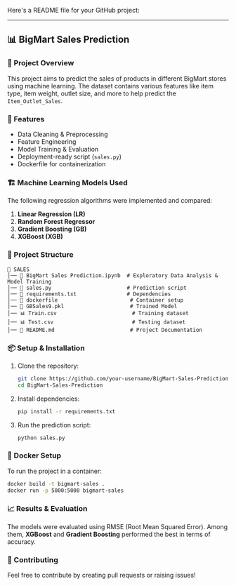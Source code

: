 Here's a README file for your GitHub project:  

---

## 📊 BigMart Sales Prediction  

### 📌 Project Overview  
This project aims to predict the sales of products in different BigMart stores using machine learning. The dataset contains various features like item type, item weight, outlet size, and more to help predict the `Item_Outlet_Sales`.  

### 🚀 Features  
- Data Cleaning & Preprocessing  
- Feature Engineering  
- Model Training & Evaluation  
- Deployment-ready script (`sales.py`)  
- Dockerfile for containerization  

### 🏗️ Machine Learning Models Used  
The following regression algorithms were implemented and compared:  
1. **Linear Regression (LR)**  
2. **Random Forest Regressor**  
3. **Gradient Boosting (GB)**  
4. **XGBoost (XGB)**  

### 📂 Project Structure  
```
📁 SALES  
│── 📜 BigMart Sales Prediction.ipynb  # Exploratory Data Analysis & Model Training  
│── 📜 sales.py                        # Prediction script  
│── 📜 requirements.txt                # Dependencies  
│── 📜 dockerfile                       # Container setup  
│── 📜 GBSales9.pkl                     # Trained Model  
│── 📊 Train.csv                        # Training dataset  
│── 📊 Test.csv                         # Testing dataset  
│── 📜 README.md                        # Project Documentation  
```

### 📦 Setup & Installation  
1. Clone the repository:  
   ```bash
   git clone https://github.com/your-username/BigMart-Sales-Prediction.git
   cd BigMart-Sales-Prediction
   ```  
2. Install dependencies:  
   ```bash
   pip install -r requirements.txt
   ```  
3. Run the prediction script:  
   ```bash
   python sales.py
   ```  

### 🐳 Docker Setup  
To run the project in a container:  
```bash
docker build -t bigmart-sales .
docker run -p 5000:5000 bigmart-sales
```

### 📈 Results & Evaluation  
The models were evaluated using RMSE (Root Mean Squared Error). Among them, **XGBoost** and **Gradient Boosting** performed the best in terms of accuracy.

### 🤝 Contributing  
Feel free to contribute by creating pull requests or raising issues!

